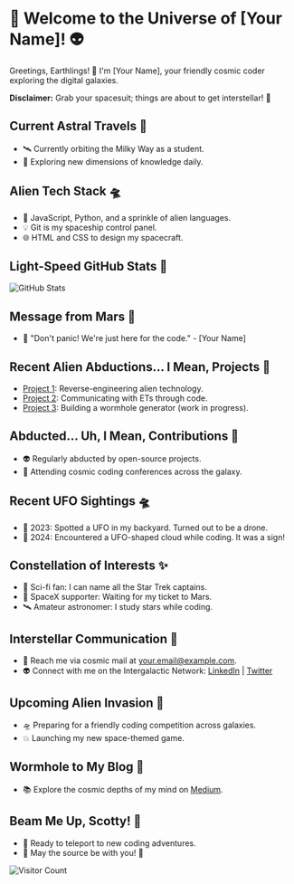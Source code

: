 <!-- Title -->
# 🚀 Welcome to the Universe of [Your Name]! 👽

<!-- Greetings -->
Greetings, Earthlings! 👋 I'm [Your Name], your friendly cosmic coder exploring the digital galaxies.

<!-- Spacesuit Required -->
**Disclaimer:** Grab your spacesuit; things are about to get interstellar! 🌌

<!-- Astral Travels -->
## Current Astral Travels 🌠
- 🛰️ Currently orbiting the Milky Way as a student.
- 🌌 Exploring new dimensions of knowledge daily.

<!-- Alien Tech Stack -->
## Alien Tech Stack 🛸
- 🌟 JavaScript, Python, and a sprinkle of alien languages.
- 💡 Git is my spaceship control panel.
- 🌐 HTML and CSS to design my spacecraft.

<!-- Light-Speed Stats -->
## Light-Speed GitHub Stats 🚀
![GitHub Stats](https://github-readme-stats.vercel.app/api?username=matz&show_icons=true&theme=dark)

<!-- Martian Message -->
## Message from Mars 📡
- 📢 "Don't panic! We're just here for the code." - [Your Name]

<!-- Alien Abductions... I Mean, Projects -->
## Recent Alien Abductions... I Mean, Projects 🌌
- [Project 1](https://github.com/YourUsername/project-1): Reverse-engineering alien technology.
- [Project 2](https://github.com/YourUsername/project-2): Communicating with ETs through code.
- [Project 3](https://github.com/YourUsername/project-3): Building a wormhole generator (work in progress).

<!-- Abducted... Uh, I Mean, Contributions -->
## Abducted... Uh, I Mean, Contributions 🌟
- 👽 Regularly abducted by open-source projects.
- 🌌 Attending cosmic coding conferences across the galaxy.

<!-- UFO Sightings -->
## Recent UFO Sightings 🛸
- 📅 2023: Spotted a UFO in my backyard. Turned out to be a drone.
- 📅 2024: Encountered a UFO-shaped cloud while coding. It was a sign!

<!-- Constellation of Interests -->
## Constellation of Interests ✨
- 👾 Sci-fi fan: I can name all the Star Trek captains.
- 🚀 SpaceX supporter: Waiting for my ticket to Mars.
- 🛰️ Amateur astronomer: I study stars while coding.

<!-- Interstellar Communication -->
## Interstellar Communication 🌟
- 🌌 Reach me via cosmic mail at [your.email@example.com](mailto:your.email@example.com).
- 👽 Connect with me on the Intergalactic Network: [LinkedIn](https://www.linkedin.com/in/yourname/) | [Twitter](https://twitter.com/yourusername)

<!-- Alien Invasion -->
## Upcoming Alien Invasion 👾
- 🛸 Preparing for a friendly coding competition across galaxies.
- 💥 Launching my new space-themed game.

<!-- Wormhole to My Blog -->
## Wormhole to My Blog 🌌
- 📚 Explore the cosmic depths of my mind on [Medium](https://medium.com/@yourusername).

<!-- Beam Me Up, Scotty! -->
## Beam Me Up, Scotty! 🖖
- 🌌 Ready to teleport to new coding adventures.
- 🌠 May the source be with you! 💫

<!-- Wormhole to Visitor Count -->
![Visitor Count](https://shields.io/badge/dynamic/json?color=blue&label=Beam%20Me%20Up&query=$.count&url=https://api.countapi.xyz/hit/your-username/your-repo-name)

<!-- End Transmission -->
